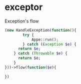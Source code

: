# exceptor
Exception's flow

```php
(new HandleException(function(){
		try {
			Appe::run();
		} catch (Exception $e) {
      return $e;
    } catch (Throwable $e) {
      return $e;
    }
}))->flow(function($e){
  
})
```
